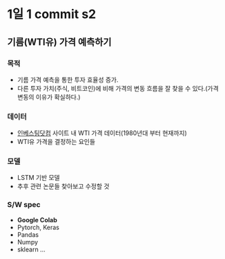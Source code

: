 # 1일 1 commit s2
## 기름(WTI유) 가격 예측하기

### 목적  
- 기름 가격 예측을 통한 투자 효율성 증가.
- 다른 투자 가치(주식, 비트코인)에 비해 가격의 변동 흐름을 잘 찾을 수 있다.(가격 변동의 이유가 확실하다.)


### 데이터
- [인베스팅닷컴](kr.investing.com) 사이트 내 WTI 가격 데이터(1980년대 부터 현재까지)
- WTI유 가격을 결정하는 요인들


### 모델
- LSTM 기반 모델
- 추후 관련 논문들 찾아보고 수정할 것

### S/W spec
- **Google Colab**
- Pytorch, Keras
- Pandas
- Numpy
- sklearn
...
